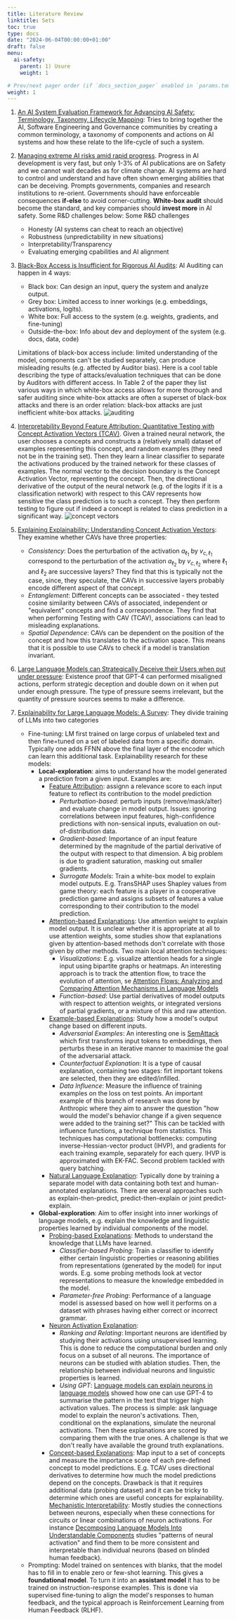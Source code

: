 ```yaml
---
title: Literature Review
linktitle: Sets
toc: true
type: docs
date: "2024-06-04T00:00:00+01:00"
draft: false
menu:
  ai-safety:
    parent: 1) Usure
    weight: 1

# Prev/next pager order (if `docs_section_pager` enabled in `params.toml`)
weight: 1
---
```


1. [An AI System Evaluation Framework for Advancing AI Safety:
Terminology, Taxonomy, Lifecycle Mapping](https://arxiv.org/abs/2404.05388): Tries to bring together the AI, Software Engineering and Governance communities by creating a common terminology, a taxonomy of components and actions on AI systems and how these relate to the life-cycle of such a system.
2. [Managing extreme AI risks amid rapid progress](https://arxiv.org/abs/2310.17688). Progress in AI development is very fast, but only 1-3% of AI publications are on Safety and we cannot wait decades as for climate change. AI systems are hard to control and understand and have often shown emerging abilities that can be deceiving. Prompts governments, companies and research institutions to re-orient. Governments should have enforceable consequences **if-else** to avoid corner-cutting. **White-box audit** should become the standard, and key companies should **invest more** in AI safety. Some R&D challenges below:
Some R&D challenges
   - Honesty (AI systems can cheat to reach an objective)
   - Robustness (unpredictability in new situations)
   - Interpretability/Transparency
   - Evaluating emerging cpabilities and AI alignment
   
3. [Black-Box Access is Insufficient for Rigorous AI Audits](https://arxiv.org/abs/2401.14446): AI Auditing can happen in 4 ways:
    - Black box: Can design an input, query the system and analyze output.
    - Grey box: Limited access to inner workings (e.g. embeddings, activations, logits). 
    - White box: Full access to the system (e.g. weights, gradients, and fine-tuning)
    - Outside-the-box: Info about dev and deployment of the system (e.g. docs, data, code)
    
    Limitations of black-box access include: limited understanding of the model, components can't be studied separately, can produce misleading results (e.g. affected by Auditor bias). Here is a cool table describing the type of attacks/evaluation techniques that can be done by Auditors with different access. In Table 2 of the paper they list various ways in which white-box access allows for more thorough and safer auditing since white-box attacks are often a superset of black-box attacks and there is an order relation: black-box attacks are just inefficient white-box attacks.
    ![auditing](/table_audit.png)
    
4. [Interpretability Beyond Feature Attribution: Quantitative Testing with Concept Activation Vectors (TCAV)](https://arxiv.org/abs/1711.11279). Given a trained neural network, the user chooses a concepts and constructs a (relatively small) dataset of examples representing this concept, and random examples (they need not be in the training set). Then they learn a linear classifier to separate the activations produced by the trained network for these classes of examples. The normal vector to the decision boundary is the Concept Activation Vector, representing the concept. Then, the directional derivative of the output of the neural network (e.g. of the logits if it is a classification network) with respect to this CAV represents how sensitive the class prediction is to such a concept. They then perform testing to figure out if indeed a concept is related to class prediction in a significant way. 
  ![concept vectors](/concept_vectors.png)
  
5. [Explaining Explainability: Understanding Concept Activation Vectors](https://arxiv.org/abs/2404.03713): They examine whether CAVs have three properties: 
    - *Consistency*: Does the perturbation of the activation $a_{\ell_1}$ by $v_{c, \ell_1}$ correspond to the perturbation of the activation $a_{\ell_2}$ by $v_{c, \ell_2}$ where $\ell_1$ and $\ell_2$ are successive layers? They find that this is typically not the case, since, they speculate, the CAVs in successive layers probably encode different aspect of that concept.
    - *Entanglement*: Different concepts can be associated - they tested cosine similarity between CAVs of associated, independent or "equivalent" concepts and find a correspondence. They find that when performing Testing with CAV (TCAV), associations can lead to misleading explanations. 
    - *Spatial Dependence*: CAVs can be dependent on the position of the concept and how this translates to the activation space. This means that it is possible to use CAVs to check if a model is translation invariant.
    
6. [Large Language Models can Strategically Deceive their Users when put under pressure](https://arxiv.org/abs/2311.07590): Existence proof that GPT-4 can performed misaligned actions, perform strategic deception and double down on it when put under enough pressure. The type of pressure seems irrelevant, but the quantity of pressure sources seems to make a difference.

7. [Explainability for Large Language Models: A Survey](https://arxiv.org/abs/2309.01029): They divide training of LLMs into two categories
    - Fine-tuning: LM first trained on large corpus of unlabeled text and then fine=tuned on a set of labeled data from a specific domain. Typically one adds FFNN above the final layer of the encoder which can learn this additional task. Explainability research for these models:
        - **Local-exploration**: aims to understand how the model generated a prediction from a given input. Examples are:
            - <u>Feature Attribution</u>: assignn a relevance score to each input feature to reflect its contribution to the model prediction
                - *Perturbation-based*: perturb inputs (remove/mask/alter) and evaluate change in model output. Issues: ignoring correlations between input features, high-confidence predictions with non-sensical inputs, evaluation on out-of-distribution data.
                - *Gradient-based*: Importance of an input feature determined by the magnitude of the partial derivative of the output with respect to that dimension. A big problem is due to gradient saturation, masking out smaller gradients.
                - *Surrogate Models*: Train a white-box model to explain model outputs. E.g. TransSHAP uses Shapley values from game theory: each feature is a player in a cooperative prediction game and assigns subsets of features a value corresponding to their contribution to the model prediction.
            - <u>Attention-based Explanations</u>: Use attention weight to explain model output. It is unclear whether it is appropriate at all to use attention weights, some studies show that explanations given by attention-based methods don't correlate with those given by other methods. Two main local attention techniques:
                - *Visualizations*:  E.g. visualize attention heads for a single input using bipartite graphs or heatmaps. An interesting approach is to track the attention flow, to trace the evolution of attention, se [Attention Flows: Analyzing and Comparing Attention Mechanisms in Language Models](https://arxiv.org/abs/2009.07053)
                - *Function-based*: Use partial derivatives of model outputs with respect to attention weights, or integrated versions of partial gradients, or a mixture of this and raw attention.
            - <u>Example-based Explanations</u>: Study how a model's output change based on different inputs.
                - *Adversarial Examples*: An interesting one is [SemAttack](https://aclanthology.org/2022.findings-naacl.14/) which first transforms input tokens to embeddings, then perturbs these in an iterative manner to maximise the goal of the adversarial attack.
                - *Counterfactual Explanation*: It is a type of causal explanation, containing two stages: firt important tokens are selected, then they are edited/infilled. 
                - *Data Influence*: Measure the influence of training examples on the loss on test points. An important example of this branch of research was done by Anthropic where they aim to answer the question "how would the model's behavior change if a given sequence were added to the training set?" This can be tackled with influence functions, a technique from statistics. This techniques has computational bottlenecks: computing inverse-Hessian-vector product (IHVP), and gradients for each training example, separately for each query. IHVP is approximated with EK-FAC. Second problem tackled with query batching.
            - <u>Natural Language Explanation</u>: Typically done by training a separate model with data containing both text and human-annotated explanations. There are several approaches  such as explain-then-predict, predict-then-explain or joint predict-explain.
        - **Global-exploration**: Aim to offer insight into inner workings of language models, e.g. explain the knowledge and linguistic properties learned by individual components of the model.
          - <u>Probing-based Explanations</u>: Methods to understand the knowledge that LLMs have learned.
              - *Classifier-based Probing*: Train a classifier to identify either certain linguistic properties or reasoning abilities from representations (generated by the model) for input words. E.g. some probing methods look at vector representations to measure the knowledge embedded in the model.
              - *Parameter-free Probing*: Performance of a language model is assessed based on how well it performs on a dataset with phrases having either correct or incorrect grammar.
          - <u>Neuron Activation Explanation</u>: 
              - *Ranking and Relating*: Important neurons are identified by studying their activations using unsupervised learning. This is done to reduce the computational burden and only focus on a subset of all neurons. The importance of neurons can be studied with ablation studies. Then, the relationship between individual neurons and linguistic properties is learned. 
              - *Using GPT*: [Language models can explain neurons in language models](https://openaipublic.blob.core.windows.net/neuron-explainer/paper/index.html) showed how one can use GPT-4 to summarise the pattern in the text that trigger high activation values. The process is simple: ask language model to explain the neuron's activations. Then, conditional on the explanations, simulate the neuronal activations. Then these explanations are scored by comparing them with the true ones. A challenge is that we don't really have available the ground truth explanations.
          - <u>Concept-based Explanations</u>: Map input to a set of concepts and measure the importance score of each pre-defined concept to model predictions. E.g. TCAV uses directional derivatives to determine how much the model predictions depend on the concepts. Drawback is that it requires additional data (probing dataset) and it can be tricky to determine which ones are useful concepts for explainability.
          <u>Mechanistic Interpretability</u>: Mostly studies the connections between neurons, especially when these connections for circuits or linear combinations of neuron activations. For instance [Decomposing Language Models Into Understandable Components](https://www.anthropic.com/news/decomposing-language-models-into-understandable-components) studies "patterns of neural activation" and find them to be more consistent and interpretable than individual neurons (based on blinded human feedback).
    - Prompting: Model trained on sentences with blanks, that the model has to fill in to enable zero or few-shot learning. This gives a **foundational model**. To turn it into an **assistant model** it has to be trained on instruction-response examples. This is done via supervised fine-tuning to align the model's responses to human feedback, and the typical approach is Reinforcement Learning from Human Feedback (RLHF).
